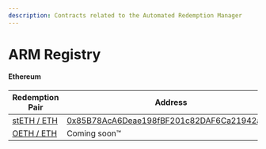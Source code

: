 ```yaml
---
description: Contracts related to the Automated Redemption Manager
---
```


# ARM Registry

#### Ethereum

<table><thead><tr><th width="223">Redemption Pair</th><th>Address</th></tr></thead><tbody><tr><td><a href="https://app.1inch.io/#/1/advanced/swap/stETH/ETH">stETH / ETH</a></td><td><a href="https://etherscan.io/address/0x85b78aca6deae198fbf201c82daf6ca21942acc6#code">0x85B78AcA6Deae198fBF201c82DAF6Ca21942acc6</a></td></tr><tr><td><a href="https://app.1inch.io/#/1/advanced/swap/OETH/ETH">OETH / ETH</a></td><td>Coming soon™️</td></tr></tbody></table>
